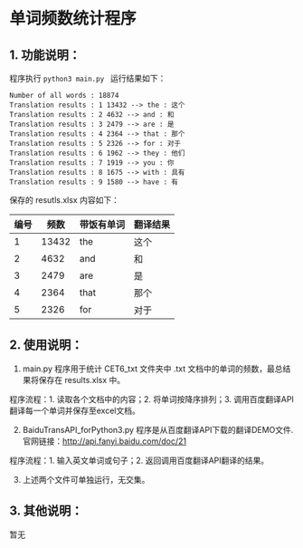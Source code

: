 
# 单词频数统计程序　



## 1. 功能说明：

程序执行 `python3 main.py ` 运行结果如下：

```
Number of all words : 18874
Translation results : 1 13432 --> the : 这个
Translation results : 2 4632 --> and : 和
Translation results : 3 2479 --> are : 是
Translation results : 4 2364 --> that : 那个
Translation results : 5 2326 --> for : 对于
Translation results : 6 1962 --> they : 他们
Translation results : 7 1919 --> you : 你
Translation results : 8 1675 --> with : 具有
Translation results : 9 1580 --> have : 有

```

保存的 resutls.xlsx 内容如下：

| 编号 | 频数 | 带饭有单词 | 翻译结果 | 
|--|--|--|--|
| 1 | 13432 | the  | 这个 |
|  2| 4632| and | 和 |  
| 3 | 2479 | are  | 是 |  
| 4 |2364  | that | 那个 | 
| 5 | 2326 | for | 对于 | 


## 2. 使用说明：

1. main.py 
程序用于统计 CET6_txt 文件夹中 .txt 文档中的单词的频数，最总结果将保存在 results.xlsx 中。

程序流程：1. 读取各个文档中的内容；2. 将单词按降序排列；3. 调用百度翻译API翻译每一个单词并保存至excel文档。

2. BaiduTransAPI_forPython3.py 
程序是从百度翻译API下载的翻译DEMO文件.官网链接：http://api.fanyi.baidu.com/doc/21

程序流程：1. 输入英文单词或句子；2. 返回调用百度翻译API翻译的结果。

3. 上述两个文件可单独运行，无交集。


## 3. 其他说明：

暂无
